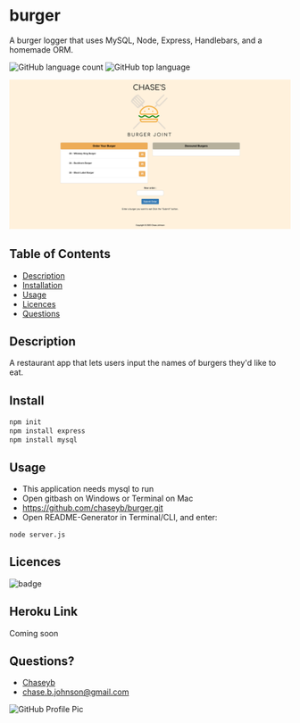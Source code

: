# burger
A burger logger that uses MySQL, Node, Express, Handlebars, and a homemade ORM. 

![GitHub language count](https://img.shields.io/github/languages/count/chaseyb/note-taker)
![GitHub top language](https://img.shields.io/github/languages/top/chaseyb/note-taker)

   <img src="public/assets/img/burgerapp.png">

  ## Table of Contents
  - [Description](#description)
  - [Installation](#install)
  - [Usage](#usage)
  - [Licences](#licences)
  - [Questions](#questions)
    
  ## Description
 A restaurant app that lets users input the names of burgers they'd like to eat.

  ## Install
  ```
  npm init
  npm install express
  npm install mysql
  ```
 
  ## Usage
* This application needs mysql to run 
* Open gitbash on Windows or Terminal on Mac
* https://github.com/chaseyb/burger.git
* Open README-Generator in Terminal/CLI, and enter:
```
node server.js
```
  ## Licences 
  ![badge](https://img.shields.io/badge/License-Open-blue.svg)

  ## Heroku Link 
  Coming soon 
            
  ## Questions?
  * [Chaseyb](https://github.com/Chaseyb)
  * <chase.b.johnson@gmail.com>

  <img src="https://github.com/Chaseyb.png" alt="GitHub Profile Pic" width="150" height="150">
